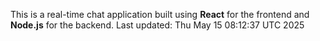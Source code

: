 This is a real-time chat application built using **React** for the frontend and **Node.js** for the backend.
Last updated: Thu May 15 08:12:37 UTC 2025
